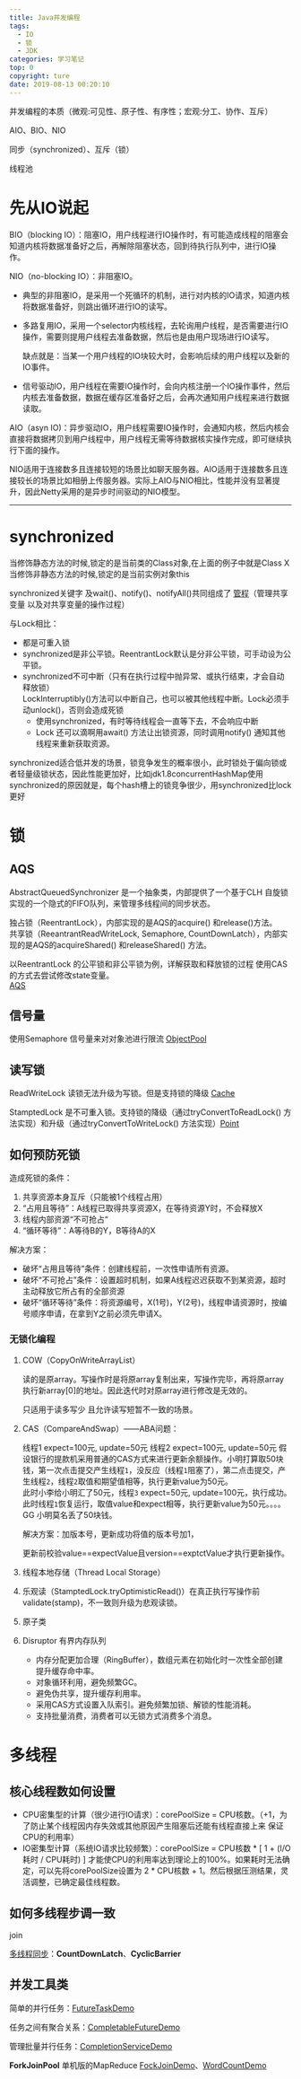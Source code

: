 ```yaml
---
title: Java并发编程
tags: 
  - IO
  - 锁
  - JDK
categories: 学习笔记
top: 0
copyright: ture
date: 2019-08-13 00:20:10
---
```

并发编程的本质（微观:可见性、原子性、有序性；宏观:分工、协作、互斥）

AIO、BIO、NIO

同步（synchronized）、互斥（锁）

线程池

<!--more-->

# 先从IO说起

BIO（blocking IO）：阻塞IO，用户线程进行IO操作时，有可能造成线程的阻塞会知道内核将数据准备好之后，再解除阻塞状态，回到待执行队列中，进行IO操作。

NIO（no-blocking IO）：非阻塞IO。

- 典型的非阻塞IO，是采用一个死循环的机制，进行对内核的IO请求，知道内核将数据准备好，则跳出循环进行IO的读写。

- 多路复用IO，采用一个selector内核线程，去轮询用户线程，是否需要进行IO操作，需要则提用户线程去准备数据，然后也是由用户现场进行IO读写。

  缺点就是：当某一个用户线程的IO块较大时，会影响后续的用户线程以及新的IO事件。

- 信号驱动IO，用户线程在需要IO操作时，会向内核注册一个IO操作事件，然后内核去准备数据，数据在缓存区准备好之后，会再次通知用户线程来进行数据读取。

AIO（asyn IO)：异步驱动IO，用户线程需要IO操作时，会通知内核，然后内核会直接将数据拷贝到用户线程中，用户线程无需等待数据核实操作完成，即可继续执行下面的操作。



NIO适用于连接数多且连接较短的场景比如聊天服务器。AIO适用于连接数多且连接较长的场景比如相册上传服务器。实际上AIO与NIO相比，性能并没有显著提升，因此Netty采用的是异步时间驱动的NIO模型。

---

# synchronized

当修饰静态方法的时候,锁定的是当前类的Class对象,在上面的例子中就是Class X
当修饰非静态方法的时候,锁定的是当前实例对象this

synchronized关键字 及wait()、notify()、notifyAll()共同组成了 [管程](https://github.com/nibnait/algorithms/blob/master/src/main/java/jdk/concurrent/demo/BlockedQueue.java)（管理共享变量 以及对共享变量的操作过程） 

与Lock相比：
 - 都是可重入锁
 - synchronized是非公平锁。ReentrantLock默认是分非公平锁，可手动设为公平锁。
 - synchronized不可中断（只有在执行过程中抛异常、或执行结束，才会自动释放锁）  
    LockInterruptibly()方法可以中断自己，也可以被其他线程中断。Lock必须手动unlock()，否则会造成死锁
    - 使用synchronized，有时等待线程会一直等下去，不会响应中断
    - Lock 还可以滴啊用await() 方法让出锁资源，同时调用notify() 通知其他线程来重新获取资源。

synchronized适合低并发的场景，锁竞争发生的概率很小，此时锁处于偏向锁或者轻量级锁状态，因此性能更加好，比如jdk1.8concurrentHashMap使用synchronized的原因就是，每个hash槽上的锁竞争很少，用synchronized比lock更好

# 锁

## AQS

AbstractQueuedSynchronizer 是一个抽象类，内部提供了一个基于CLH 自旋锁实现的一个隐式的FIFO队列，来管理多线程间的同步状态。

独占锁（ReentrantLock），内部实现的是AQS的acquire() 和release()方法。  
共享锁（ReeantrantReadWriteLock, Semaphore, CountDownLatch），内部实现的是AQS的acquireShared() 和releaseShared() 方法。

以ReentrantLock 的公平锁和非公平锁为例，详解获取和释放锁的过程 使用CAS的方式去尝试修改state变量。   
[AQS](https://github.com/nibnait/algorithms/tree/master/src/main/java/jdk/concurrent/AQS)

## 信号量

使用Semaphore 信号量来对对象池进行限流 [ObjectPool](https://github.com/nibnait/algorithms/blob/master/src/main/java/jdk/concurrent/demo/ObjectPool.java)

## 读写锁

ReadWriteLock 读锁无法升级为写锁。但是支持锁的降级 [Cache](https://github.com/nibnait/algorithms/blob/master/src/main/java/jdk/concurrent/demo/Cache.java)

StamptedLock 是不可重入锁。支持锁的降级（通过tryConvertToReadLock() 方法实现）和升级（通过tryConvertToWriteLock() 方法实现）[Point](https://github.com/nibnait/algorithms/blob/master/src/main/java/jdk/concurrent/demo/Point.java)

## 如何预防死锁

造成死锁的条件：

1. 共享资源本身互斥（只能被1个线程占用）
2. “占用且等待”：A线程已取得共享资源X，在等待资源Y时，不会释放X
3. 线程内部资源“不可抢占“
4. “循环等待”：A等待B的Y，B等待A的X

解决方案：

- 破坏“占用且等待”条件：创建线程前，一次性申请所有资源。
- 破坏“不可抢占”条件：设置超时机制，如果A线程迟迟获取不到某资源，超时主动释放它所占有的全部资源
- 破坏“循环等待”条件：将资源编号，X(1号)，Y(2号)，线程申请资源时，按编号顺序申请，在拿到Y之前必须先申请X。

### 无锁化编程

1. COW（CopyOnWriteArrayList）

   读的是原array。写操作时是将原array复制出来，写操作完毕，再将原array执行新array[0]的地址。因此迭代时对原array进行修改是无效的。

   只适用于读多写少 且允许读写短暂不一致的场景。

2. CAS（CompareAndSwap）——ABA问题：

   线程1 expect=100元, update=50元
   线程2 expect=100元, update=50元
   假设银行的提款机采用普通的CAS方式来进行更新余额操作。小明打算取50块钱，第一次点击提交产生线程`1`，没反应（线程`1`阻塞了），第二点击提交，产生线程`2`，线程`2`取值和期望值相等，执行更新value为50元。  
   此时小李给小明汇了50元，线程`3` expect=50元, update=100元，执行成功。  
   此时线程`1`恢复运行，取值value和expect相等，执行更新value为50元。。。。GG 小明莫名丢了50块钱。

   解决方案：加版本号，更新成功将值的版本号加1，

   更新前校验value==expectValue且version==exptctValue才执行更新操作。

3. 线程本地存储（Thread Local Storage）

4. 乐观读（StamptedLock.tryOptimisticRead()）在真正执行写操作前 validate(stamp)，不一致则升级为悲观读锁。

5. 原子类

6. Disruptor 有界内存队列

   - 内存分配更加合理（RingBuffer），数组元素在初始化时一次性全部创建 提升缓存命中率。
   - 对象循环利用，避免频繁GC。
   - 避免伪共享，提升缓存利用率。
   - 采用CAS方式设置入队索引。避免频繁加锁、解锁的性能消耗。
   - 支持批量消费，消费者可以无锁方式消费多个消息。

# 多线程

## 核心线程数如何设置

- CPU密集型的计算（很少进行IO请求）：corePoolSize = CPU核数。（+1，为了防止某个线程因内存失效或其他原因产生阻塞后还能有线程直接上来 保证CPU的利用率）
- IO密集型计算（系统IO请求比较频繁）：corePoolSize = CPU核数 * [ 1 + (I/O 耗时 / CPU耗时) ] 才能使CPU的利用率达到理论上的100%。如果耗时无法确定，可以先将corePoolSize设置为 2 * CPU核数 + 1。然后根据压测结果，灵活调整，已确定最佳线程数。

## 如何多线程步调一致

join

[多线程同步](https://github.com/nibnait/algorithms/blob/master/src/main/java/jdk/concurrent/demo/threadpool/a0_多线程同步.java)：**CountDownLatch**、**CyclicBarrier**

## 并发工具类

简单的并行任务：[FutureTaskDemo](https://github.com/nibnait/algorithms/blob/master/src/main/java/jdk/concurrent/demo/threadpool/b1_FutureTaskDemo.java)

任务之间有聚合关系：[CompletableFutureDemo](https://github.com/nibnait/algorithms/blob/master/src/main/java/jdk/concurrent/demo/threadpool/b2_CompletableFutureDemo.java)

管理批量并行任务：[CompletionServiceDemo](https://github.com/nibnait/algorithms/blob/master/src/main/java/jdk/concurrent/demo/threadpool/b3_CompletionServiceDemo.java)

**ForkJoinPool** 单机版的MapReduce [FockJoinDemo](https://github.com/nibnait/algorithms/blob/master/src/main/java/jdk/concurrent/demo/threadpool/c1_FockJoinDemo.java)、[WordCountDemo](https://github.com/nibnait/algorithms/blob/master/src/main/java/jdk/concurrent/demo/threadpool/c2_FockJoinDemo2.java)